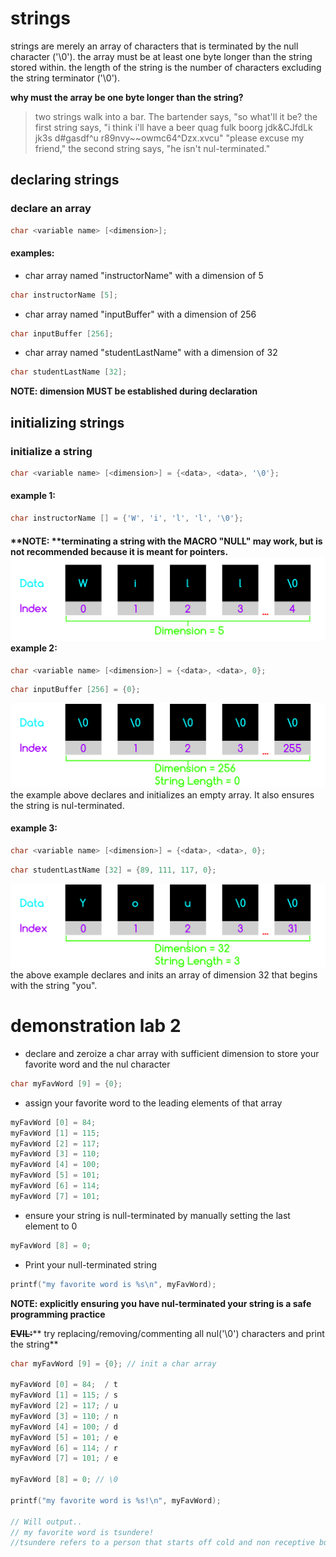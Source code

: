 # strings

strings are merely an array of characters that is terminated by the null character ('\0'). the array must be at least one byte longer than the string stored within. the length of the string is the number of characters excluding the string terminator ('\0').

**why must the array be one byte longer than the string?**

> two strings walk into a bar. The bartender says, "so what'll it be?
> the first string says, "i think i'll have a beer quag fulk boorg jdk&CJfdLk jk3s d$\#$gasdf^u r89nvy~~owmc64^Dzx.xvcu"
> "please excuse my friend," the second string says, "he isn't nul-terminated."

## declaring strings

### declare an array

```c
char <variable name> [<dimension>];
```

#### examples:

* char array named "instructorName" with a dimension of 5

```c
char instructorName [5];
```

* char array named "inputBuffer" with a dimension of 256

```c
char inputBuffer [256];
```

* char array named "studentLastName" with a dimension of 32

```c
char studentLastName [32];
```

**NOTE: dimension MUST be established during declaration**

## initializing strings

### initialize a string

```c
char <variable name> [<dimension>] = {<data>, <data>, '\0'};
```

#### example 1:

```c
char instructorName [] = {'W', 'i', 'l', 'l', '\0'};
```

#### **NOTE: **terminating a string with the MACRO "NULL" may work, but is not recommended because it is meant for pointers. ![](/assets/string1.png)example 2:

```c
char <variable name> [<dimension>] = {<data>, <data>, 0};
```

```c
char inputBuffer [256] = {0};
```

![](/assets/string2.png)the example above declares and initializes an empty array. It also ensures the string is nul-terminated.

#### example 3:

```c
char <variable name> [<dimension>] = {<data>, <data>, 0};
```

```c
char studentLastName [32] = {89, 111, 117, 0};
```

![](/assets/string3.png)the above example declares and inits an array of dimension 32 that begins with the string "you".

# demonstration lab 2

* declare and zeroize a char array with sufficient dimension to store your favorite word and the nul character

```c
char myFavWord [9] = {0};
```

* assign your favorite word to the leading elements of that array

```c
myFavWord [0] = 84;
myFavWord [1] = 115;
myFavWord [2] = 117;
myFavWord [3] = 110;
myFavWord [4] = 100;
myFavWord [5] = 101;
myFavWord [6] = 114;
myFavWord [7] = 101;
```

* ensure your string is null-terminated by manually setting the last element to 0

```c
myFavWord [8] = 0;
```

* Print your null-terminated string

```c
printf("my favorite word is %s\n", myFavWord);
```

**NOTE: explicitly ensuring you have nul-terminated your string is a safe programming practice**

~~**EVIL:**~~** try replacing/removing/commenting all nul('\0') characters and print the string**

```c
char myFavWord [9] = {0}; // init a char array

myFavWord [0] = 84;  / t
myFavWord [1] = 115; / s
myFavWord [2] = 117; / u
myFavWord [3] = 110; / n
myFavWord [4] = 100; / d
myFavWord [5] = 101; / e
myFavWord [6] = 114; / r
myFavWord [7] = 101; / e

myFavWord [8] = 0; // \0

printf("my favorite word is %s!\n", myFavWord);

// Will output..
// my favorite word is tsundere!
//tsundere refers to a person that starts off cold and non receptive but then gradually warms up to their company. often an archetype in many japanese animations.
```